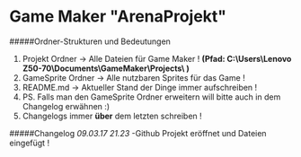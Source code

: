# Game Maker "ArenaProjekt"
#####Ordner-Strukturen und Bedeutungen
1. Projekt Ordner -> Alle Dateien für Game Maker ! **(Pfad: C:\Users\Lenovo Z50-70\Documents\GameMaker\Projects\ )**
2. GameSprite Ordner -> Alle nutzbaren Sprites für das Game !
3. README.md -> Aktueller Stand der Dinge immer aufschreiben !
4. PS. Falls man den GameSprite Ordner erweitern will bitte auch in dem Changelog erwähnen :)
5. Changelogs immer __über__ dem letzten schreiben !

#####Changelog *09.03.17 21.23*
-Github Projekt eröffnet und Dateien eingefügt !
